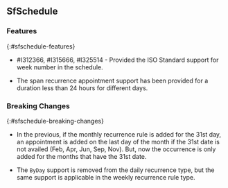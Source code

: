 ## SfSchedule

### Features
{:#sfschedule-features}

* \#I312366, \#I315666, \#I325514 - Provided the ISO Standard support for week number in the schedule.

* The span recurrence appointment support has been provided for a duration less than 24 hours for different days.

### Breaking Changes
{:#sfschedule-breaking-changes}

* In the previous, if the monthly recurrence rule is added for the 31st day, an appointment is added on the last day of the month if the 31st date is not availed (Feb, Apr, Jun, Sep, Nov). But, now the occurrence is only added for the months that have the 31st date.

* The `ByDay` support is removed from the daily recurrence type, but the same support is applicable in the weekly recurrence rule type. 